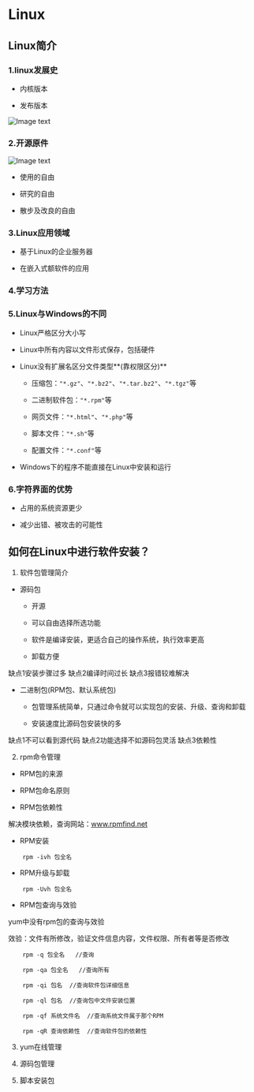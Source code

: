 # Linux

## Linux简介

### 1.linux发展史

- 内核版本

- 发布版本

![Image text](
https://raw.githubusercontent.com/imaxue/progress/master/yi_fishpond/linux%20project/images/linux%E5%8F%91%E5%B8%83%E7%89%88%E6%9C%AC.png
)
    
### 2.开源原件 

![Image text](
https://raw.githubusercontent.com/imaxue/progress/master/yi_fishpond/linux%20project/images/%E5%BC%80%E6%BA%90%E8%BD%AF%E4%BB%B6.png
)

- 使用的自由

- 研究的自由

- 散步及改良的自由

### 3.Linux应用领域

- 基于Linux的企业服务器

- 在嵌入式额软件的应用

### 4.学习方法

### 5.Linux与Windows的不同

- Linux严格区分大小写

- Linux中所有内容以文件形式保存，包括硬件

- Linux没有扩展名区分文件类型**(靠权限区分)**

    - 压缩包：``"*.gz"``、``"*.bz2"``、``"*.tar.bz2"``、``"*.tgz"``等

    - 二进制软件包：``"*.rpm"``等

    - 网页文件：``"*.html"``、``"*.php"``等

    - 脚本文件：``"*.sh"``等

    - 配置文件：``"*.conf"``等

- Windows下的程序不能直接在Linux中安装和运行

### 6.字符界面的优势

- 占用的系统资源更少

- 减少出错、被攻击的可能性

## 如何在Linux中进行软件安装？

1. 软件包管理简介

+ 源码包

    + 开源

    + 可以自由选择所选功能

    + 软件是编译安装，更适合自己的操作系统，执行效率更高

    + 卸载方便

缺点1安装步骤过多 缺点2编译时间过长 缺点3报错较难解决

+ 二进制包(RPM包、默认系统包)

    + 包管理系统简单，只通过命令就可以实现包的安装、升级、查询和卸载

    + 安装速度比源码包安装快的多

缺点1不可以看到源代码 缺点2功能选择不如源码包灵活 缺点3依赖性

2. rpm命令管理

+ RPM包的来源

+ RPM包命名原则

+ RPM包依赖性

解决模块依赖，查询网站：www.rpmfind.net

+ RPM安装

```
    rpm -ivh 包全名
```

+ RPM升级与卸载

```
    rpm -Uvh 包全名
```

+ RPM包查询与效验

yum中没有rpm包的查询与效验

效验：文件有所修改，验证文件信息内容，文件权限、所有者等是否修改

```
    rpm -q 包全名   //查询
    
    rpm -qa 包全名   //查询所有

    rpm -qi 包名  //查询软件包详细信息

    rpm -ql 包名  //查询包中文件安装位置

    rpm -qf 系统文件名  //查询系统文件属于那个RPM

    rpm -qR 查询依赖性  //查询软件包的依赖性
```

3. yum在线管理

4. 源码包管理

5. 脚本安装包




